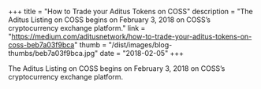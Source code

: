 +++
title = "How to Trade your Aditus Tokens on COSS"
description = "The Aditus Listing on COSS begins on February 3, 2018 on COSS’s cryptocurrency exchange platform."
link = "https://medium.com/aditusnetwork/how-to-trade-your-aditus-tokens-on-coss-beb7a03f9bca"
thumb = "/dist/images/blog-thumbs/beb7a03f9bca.jpg"
date = "2018-02-05"
+++

The Aditus Listing on COSS begins on February 3, 2018 on COSS’s cryptocurrency exchange platform.

